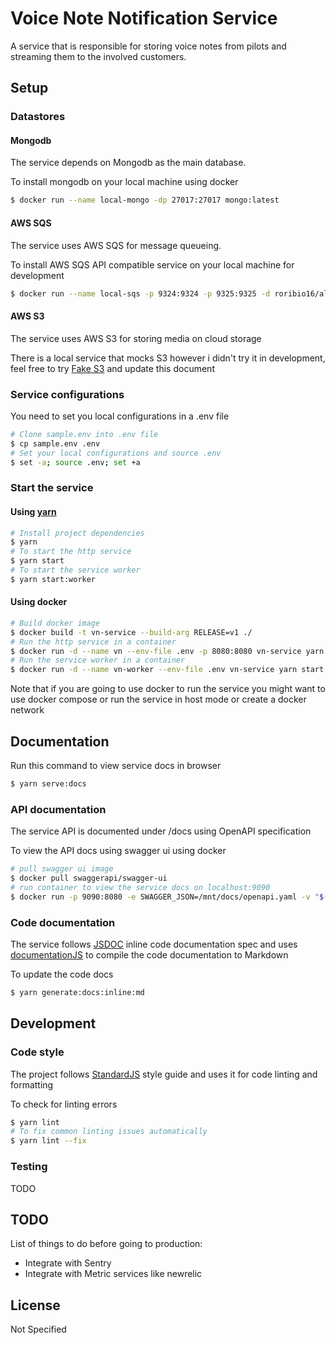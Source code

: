 # Voice Note Notification Service

A service that is responsible for storing voice notes from pilots and streaming them to the involved customers.

## Setup

### Datastores

#### Mongodb
The service depends on Mongodb as the main database.

To install mongodb on your local machine using docker
```sh
$ docker run --name local-mongo -dp 27017:27017 mongo:latest
```

#### AWS SQS
The service uses AWS SQS for message queueing. 

To install AWS SQS API compatible service on your local machine for development
```sh
$ docker run --name local-sqs -p 9324:9324 -p 9325:9325 -d roribio16/alpine-sqs:latest
```

#### AWS S3
The service uses AWS S3 for storing media on cloud storage

There is a local service that mocks S3 however i didn't try it in development, feel free to try [Fake S3](https://hub.docker.com/r/lphoward/fake-s3/) and update this document

### Service configurations
You need to set you local configurations in a .env file

```sh
# Clone sample.env into .env file
$ cp sample.env .env
# Set your local configurations and source .env
$ set -a; source .env; set +a
```

### Start the service

#### Using [yarn](https://yarnpkg.com/en/)
```sh
# Install project dependencies
$ yarn
# To start the http service
$ yarn start
# To start the service worker
$ yarn start:worker
```

#### Using docker
```sh
# Build docker image
$ docker build -t vn-service --build-arg RELEASE=v1 ./
# Run the http service in a container
$ docker run -d --name vn --env-file .env -p 8080:8080 vn-service yarn start
# Run the service worker in a container
$ docker run -d --name vn-worker --env-file .env vn-service yarn start:worker
```

Note that if you are going to use docker to run the service you might want to use docker compose or run the service in host mode or create a docker network

## Documentation

Run this command to view service docs in browser
```sh
$ yarn serve:docs
```

### API documentation

The service API is documented under /docs using OpenAPI specification

To view the API docs using swagger ui using docker
```sh
# pull swagger ui image
$ docker pull swaggerapi/swagger-ui
# run container to view the service docs on localhost:9090
$ docker run -p 9090:8080 -e SWAGGER_JSON=/mnt/docs/openapi.yaml -v "$(pwd):/mnt" swaggerapi/swagger-ui
```

### Code documentation

The service follows [JSDOC](https://jsdoc.app/) inline code documentation spec and uses [documentationJS](https://documentation.js.org/) to compile the code documentation to Markdown

To update the code docs
```sh
$ yarn generate:docs:inline:md
```

## Development

### Code style

The project follows [StandardJS](https://standardjs.com/) style guide and uses it for code linting and formatting

To check for linting errors
```sh
$ yarn lint
# To fix common linting issues automatically
$ yarn lint --fix
```

### Testing

TODO

## TODO

List of things to do before going to production:

- Integrate with Sentry
- Integrate with Metric services like newrelic

## License

Not Specified